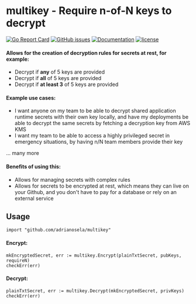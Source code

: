 # multikey - Require n-of-N keys to decrypt

[![Go Report Card](https://goreportcard.com/badge/github.com/adrianosela/multikey)](https://goreportcard.com/report/github.com/adrianosela/multikey)
[![GitHub issues](https://img.shields.io/github/issues/adrianosela/multikey.svg)](https://github.com/adrianosela/multikey/issues)
[![Documentation](https://godoc.org/github.com//adrianosela/multikey?status.svg)](https://godoc.org/github.com/adrianosela/multikey)
[![license](https://img.shields.io/github/license/adrianosela/multikey.svg)](https://github.com/adrianosela/multikey/blob/master/LICENSE)

#### Allows for the creation of decryption rules for secrets at rest, for example:

- Decrypt if **any** of 5 keys are provided
- Decrypt if **all** of 5 keys are provided
- Decrypt if **at least 3** of 5 keys are provided

#### Example use cases:

- I want anyone on my team to be able to decrypt shared application runtime secrets with their own key locally, and have my deployments be able to decrypt the same secrets by fetching a decryption key from AWS KMS
- I want my team to be able to access a highly privileged secret in emergency situations, by having n/N team members provide their key

... many more

#### Benefits of using this:

- Allows for managing secrets with complex rules
- Allows for secrets to be encrypted at rest, which means they can live on your Github, and you don't have to pay for a database or rely on an external service

## Usage

```
import "github.com/adrianosela/multikey"
```

#### Encrypt:
```
mkEncryptedSecret, err := multikey.Encrypt(plainTxtSecret, pubKeys, requireN)
checkErr(err)
```
#### Decrypt:
```
plainTxtSecret, err := multikey.Decrypt(mkEncryptedSecret, privKeys)
checkErr(err)
```

